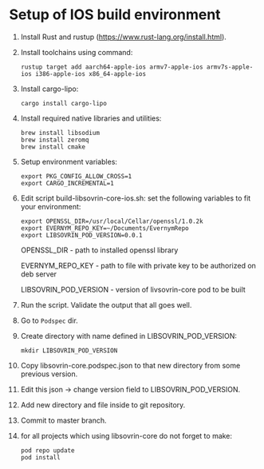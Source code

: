 # Setup of IOS build environment

1. Install Rust and rustup (https://www.rust-lang.org/install.html).
1. Install toolchains using command:

   ```
   rustup target add aarch64-apple-ios armv7-apple-ios armv7s-apple-ios i386-apple-ios x86_64-apple-ios
   ```
1. Install cargo-lipo:
   
   ```
   cargo install cargo-lipo
   ```
1. Install required native libraries and utilities:
   
   ```
   brew install libsodium
   brew install zeromq
   brew install cmake
   ```
1. Setup environment variables:
   
   ```
   export PKG_CONFIG_ALLOW_CROSS=1
   export CARGO_INCREMENTAL=1
   ```
1. Edit script build-libsovrin-core-ios.sh: set the following variables to fit your environment:
   
   ```
   export OPENSSL_DIR=/usr/local/Cellar/openssl/1.0.2k
   export EVERNYM_REPO_KEY=~/Documents/EvernymRepo
   export LIBSOVRIN_POD_VERSION=0.0.1
   ```
   OPENSSL_DIR - path to installed openssl library
   
   EVERNYM_REPO_KEY - path to file with private key to be authorized on deb server
   
   LIBSOVRIN_POD_VERSION - version of livsovrin-core pod to be built
1. Run the script. Validate the output that all goes well.
1. Go to `Podspec` dir.
1. Create directory with name defined in LIBSOVRIN_POD_VERSION:
   
   ```
   mkdir LIBSOVRIN_POD_VERSION
   ```
1. Copy libsovrin-core.podspec.json to that new directory from some previous version.
1. Edit this json -> change version field to LIBSOVRIN_POD_VERSION.
1. Add new directory and file inside to git repository.
1. Commit to master branch.
1. for all projects which using libsovrin-core do not forget to make:

   ```
   pod repo update
   pod install
   ```